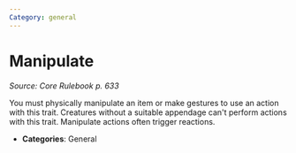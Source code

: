 ```yaml
---
Category: general
---
```

# Manipulate  
*Source: Core Rulebook p. 633*  

You must physically manipulate an item or make gestures to use an action with this trait. Creatures without a suitable appendage can't perform actions with this trait. Manipulate actions often trigger reactions.

- **Categories**: General